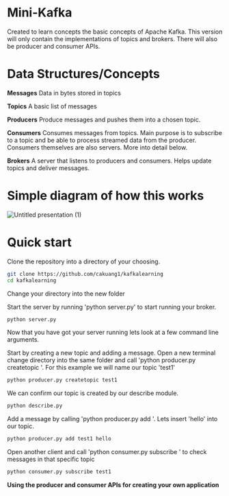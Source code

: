# Mini-Kafka
Created to learn concepts the basic concepts of Apache Kafka. This version will only contain the implementations of topics and brokers. There will also be producer and consumer APIs.


# Data Structures/Concepts

**Messages**
Data in bytes stored in topics

**Topics**
A basic list of messages

**Producers**
Produce messages and pushes them into a chosen topic.

**Consumers**
Consumes messages from topics. Main purpose is to subscribe to a topic and be able to process streamed data from the producer. Consumers themselves are also servers. More into detail below.

**Brokers**
A server that listens to producers and consumers. Helps update topics and deliver messages.

# Simple diagram of how this works

![Untitled presentation (1)](https://user-images.githubusercontent.com/70300980/173268040-379f0faa-fc8b-461c-95ab-a47c7d10f9b0.jpg)







# Quick start


Clone the repository into a directory of your choosing.


```bash
git clone https://github.com/cakuang1/kafkalearning
cd kafkalearning
```
Change your directory into the new folder



Start the server by running 'python server.py' to start running your broker.

```bash
python server.py
```

Now that you have got your server running lets look at a few command line arguments.



Start by creating a new topic and adding a message. Open a new terminal change directory into the same folder and call 'python producer.py createtopic <topic name>'. For this example we will name our topic 'test1'
  
  
```bash
python producer.py createtopic test1
```

We can confirm our topic is created by our describe module.
  
```bash
python describe.py
```
  
  
Add a message by calling 'python producer.py add <topic name> <message>'. Lets insert 'hello' into our topic.
  
```bash
python producer.py add test1 hello
```

Open another client and call 'python consumer.py subscribe <topic name>' to check messages in that specific topic
  
```bash
python consumer.py subscribe test1
```


  
  
  
**Using the producer and consumer APIs for creating your own application**

  
  



















